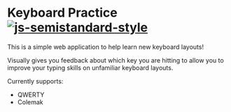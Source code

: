 # Keyboard Practice [![js-semistandard-style](https://img.shields.io/badge/code%20style-semistandard-brightgreen.svg?style=plastic)](https://github.com/Flet/semistandard)

This is a simple web application to help learn new keyboard layouts!

Visually gives you feedback about which key you are hitting to allow you to improve your typing skills on unfamiliar keyboard layouts.

Currently supports:
- QWERTY
- Colemak


